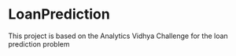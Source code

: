 # LoanPrediction
This project is based on the Analytics Vidhya Challenge for the loan prediction problem
